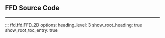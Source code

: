 ## FFD Source Code
<hr style="border:1px solid grey">

::: ffd.ffd.FFD_2D
    options:
      heading_level: 3
      show_root_heading: true
      show_root_toc_entry: true